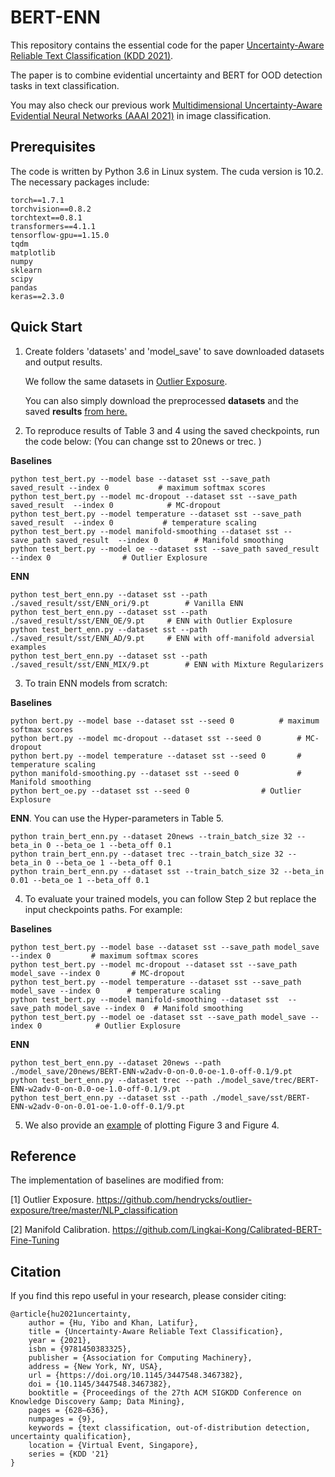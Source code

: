 # BERT-ENN

This repository contains the essential code for the paper [Uncertainty-Aware Reliable Text Classification (KDD 2021)](https://dl.acm.org/doi/10.1145/3447548.3467382).

The paper is to combine evidential uncertainty and BERT for OOD detection tasks in text classification.  

You may also check our previous work [Multidimensional Uncertainty-Aware Evidential Neural Networks (AAAI 2021)](https://github.com/snowood1/wenn) in image classification.

## Prerequisites
The code is written by Python 3.6 in Linux system. The cuda version is 10.2. 
The necessary packages include:

	torch==1.7.1 
	torchvision==0.8.2 
	torchtext==0.8.1
	transformers==4.1.1 
	tensorflow-gpu==1.15.0 
	tqdm 
	matplotlib 
	numpy 
	sklearn 
	scipy 
	pandas 
	keras==2.3.0 

## Quick Start

1. Create folders 'datasets' and 'model_save' to save downloaded datasets and output results.
	
	We follow the same datasets in [Outlier Exposure](https://github.com/hendrycks/outlier-exposure/tree/master/NLP_classification).
	
  	You can also simply download the preprocessed **datasets** and the saved **results** [from here.](https://drive.google.com/drive/folders/1qAoUzQqo-Ys51LFgzvJpAH3fvLP4hhgM?usp=sharing)


2.  To reproduce results of Table 3 and 4 using the saved checkpoints, run the code below: (You can change sst to 20news or trec.  )

 **Baselines**
	
	python test_bert.py --model base --dataset sst --save_path saved_result --index 0			# maximum softmax scores
	python test_bert.py --model mc-dropout --dataset sst --save_path saved_result  --index 0			# MC-dropout
	python test_bert.py --model temperature --dataset sst --save_path saved_result  --index 0			# temperature scaling
	python test_bert.py --model manifold-smoothing --dataset sst --save_path saved_result  --index 0		# Manifold smoothing
	python test_bert.py --model oe --dataset sst --save_path saved_result  --index 0				# Outlier Explosure
	
	
 **ENN**
	
	python test_bert_enn.py --dataset sst --path ./saved_result/sst/ENN_ori/9.pt		# Vanilla ENN
	python test_bert_enn.py --dataset sst --path ./saved_result/sst/ENN_OE/9.pt		# ENN with Outlier Explosure
	python test_bert_enn.py --dataset sst --path ./saved_result/sst/ENN_AD/9.pt		# ENN with off-manifold adversial examples
	python test_bert_enn.py --dataset sst --path ./saved_result/sst/ENN_MIX/9.pt		# ENN with Mixture Regularizers
	


3.  To train ENN models from scratch:

**Baselines**
	
	python bert.py --model base --dataset sst --seed 0			# maximum softmax scores
	python bert.py --model mc-dropout --dataset sst --seed 0		# MC-dropout
	python bert.py --model temperature --dataset sst --seed 0		# temperature scaling
	python manifold-smoothing.py --dataset sst --seed 0 			# Manifold smoothing
	python bert_oe.py --dataset sst --seed 0				# Outlier Explosure
	
	
 **ENN**.  You can use the Hyper-parameters in Table 5.
 
 	python train_bert_enn.py --dataset 20news --train_batch_size 32 --beta_in 0 --beta_oe 1 --beta_off 0.1
	python train_bert_enn.py --dataset trec --train_batch_size 32 --beta_in 0 --beta_oe 1 --beta_off 0.1
	python train_bert_enn.py --dataset sst --train_batch_size 32 --beta_in 0.01 --beta_oe 1 --beta_off 0.1


4.  To evaluate your trained models, you can follow Step 2 but replace the input checkpoints paths. For example:

**Baselines**
	
	python test_bert.py --model base --dataset sst --save_path model_save --index 0			# maximum softmax scores
	python test_bert.py --model mc-dropout --dataset sst --save_path model_save --index 0		# MC-dropout
	python test_bert.py --model temperature --dataset sst --save_path model_save --index 0		# temperature scaling
	python test_bert.py --model manifold-smoothing --dataset sst  --save_path model_save --index 0 	# Manifold smoothing
	python test_bert.py --model oe -dataset sst --save_path model_save --index 0			# Outlier Explosure
	
	
 **ENN**
 
 	python test_bert_enn.py --dataset 20news --path ./model_save/20news/BERT-ENN-w2adv-0-on-0.0-oe-1.0-off-0.1/9.pt
	python test_bert_enn.py --dataset trec --path ./model_save/trec/BERT-ENN-w2adv-0-on-0.0-oe-1.0-off-0.1/9.pt
	python test_bert_enn.py --dataset sst --path ./model_save/sst/BERT-ENN-w2adv-0-on-0.01-oe-1.0-off-0.1/9.pt
	

5. We also provide an [example](https://github.com/snowood1/BERT-ENN/blob/main/demo%20result%20figures-final.ipynb) of plotting Figure 3 and Figure 4.
	

## Reference

The implementation of baselines are modified from:

[1] Outlier Exposure. https://github.com/hendrycks/outlier-exposure/tree/master/NLP_classification

[2] Manifold Calibration. https://github.com/Lingkai-Kong/Calibrated-BERT-Fine-Tuning




## Citation

If you find this repo useful in your research, please consider citing:

    @article{hu2021uncertainty,
        author = {Hu, Yibo and Khan, Latifur},
        title = {Uncertainty-Aware Reliable Text Classification},
        year = {2021},
        isbn = {9781450383325},
        publisher = {Association for Computing Machinery},
        address = {New York, NY, USA},
        url = {https://doi.org/10.1145/3447548.3467382},
        doi = {10.1145/3447548.3467382},
        booktitle = {Proceedings of the 27th ACM SIGKDD Conference on Knowledge Discovery &amp; Data Mining},
        pages = {628–636},
        numpages = {9},
        keywords = {text classification, out-of-distribution detection, uncertainty qualification},
        location = {Virtual Event, Singapore},
        series = {KDD '21}
    }
